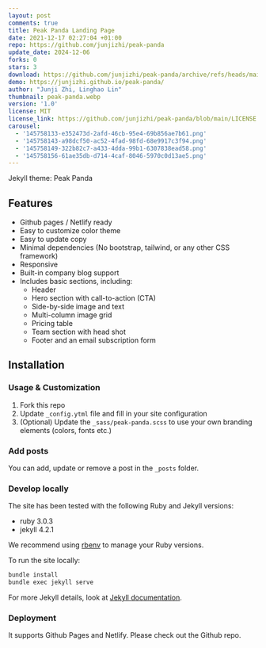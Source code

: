 ```yaml
---
layout: post
comments: true
title: Peak Panda Landing Page
date: 2021-12-17 02:27:04 +01:00
repo: https://github.com/junjizhi/peak-panda
update_date: 2024-12-06
forks: 0
stars: 3
download: https://github.com/junjizhi/peak-panda/archive/refs/heads/main.zip
demo: https://junjizhi.github.io/peak-panda/
author: "Junji Zhi, Linghao Lin"
thumbnail: peak-panda.webp
version: '1.0'
license: MIT
license_link: https://github.com/junjizhi/peak-panda/blob/main/LICENSE
carousel:
  - '145758133-e352473d-2afd-46cb-95e4-69b856ae7b61.png'
  - '145758143-a98dcf50-ac52-4fad-98fd-68e9917c3f94.png'
  - '145758149-322b82c7-a433-4dda-99b1-6307838ead58.png'
  - '145758156-61ae35db-d714-4caf-8046-5970c0d13ae5.png'
---
```


Jekyll theme: Peak Panda

## Features

* Github pages / Netlify ready
* Easy to customize color theme
* Easy to update copy
* Minimal dependencies (No bootstrap, tailwind, or any other CSS framework)
* Responsive
* Built-in company blog support
* Includes basic sections, including:
  * Header
  * Hero section with call-to-action (CTA)
  * Side-by-side image and text
  * Multi-column image grid
  * Pricing table
  * Team section with head shot
  * Footer and an email subscription form

## Installation

### Usage & Customization

1. Fork this repo
2. Update `_config.ytml` file and fill in your site configuration
3. (Optional) Update the `_sass/peak-panda.scss` to use your own branding elements (colors, fonts etc.)

### Add posts

You can add, update or remove a post in the `_posts` folder.

### Develop locally

The site has been tested with the following Ruby and Jekyll versions:

* ruby 3.0.3
* jekyll 4.2.1

We recommend using [rbenv](https://github.com/rbenv/rbenv) to manage your Ruby versions.

To run the site locally:

```bash
bundle install
bundle exec jekyll serve
```

For more Jekyll details, look at [Jekyll documentation](http://jekyllrb.com/).

### Deployment

It supports Github Pages and Netlify. Please check out the Github repo.
